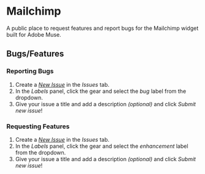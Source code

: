 # Mailchimp

A public place to request features and report bugs for the Mailchimp widget built for Adobe Muse.

## Bugs/Features

### Reporting Bugs

1. Create a *[New Issue](https://github.com/j26design/Mailchimp/issues/new?labels=bug)* in the *Issues* tab.
2. In the *Labels* panel, click the gear and select the *bug* label from the dropdown.
3. Give your issue a title and add a description *(optional)* and click *Submit new issue*!

### Requesting Features

1. Create a *[New Issue](https://github.com/j26design/Mailchimp/issues/new?labels=enhancement)* in the *Issues* tab.
2. In the *Labels* panel, click the gear and select the *enhancement* label from the dropdown.
3. Give your issue a title and add a description *(optional)* and click *Submit new issue*!
